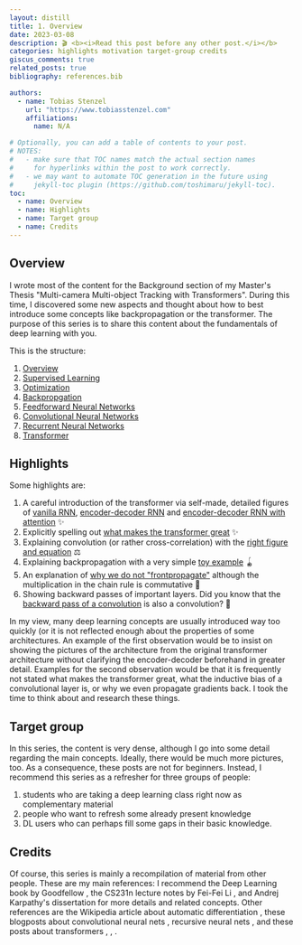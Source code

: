 ```yaml
---
layout: distill
title: 1. Overview
date: 2023-03-08
description: 🎬 <b><i>Read this post before any other post.</i></b>
categories: highlights motivation target-group credits
giscus_comments: true
related_posts: true
bibliography: references.bib

authors:
  - name: Tobias Stenzel
    url: "https://www.tobiasstenzel.com"
    affiliations:
      name: N/A

# Optionally, you can add a table of contents to your post.
# NOTES:
#   - make sure that TOC names match the actual section names
#     for hyperlinks within the post to work correctly.
#   - we may want to automate TOC generation in the future using
#     jekyll-toc plugin (https://github.com/toshimaru/jekyll-toc).
toc:
  - name: Overview
  - name: Highlights
  - name: Target group
  - name: Credits
---
```


## Overview

I wrote most of the content for the Background section of my Master's Thesis
"Multi-camera Multi-object Tracking with Transformers". During this time, I discovered some new aspects and thought about
how to best introduce some concepts like backpropagation or the transformer. The purpose of this series is to share
this content about the fundamentals of deep learning with you.

This is the structure:
1. [Overview](https://www.tobiasstenzel.com/blog/2023/overview/)
2. [Supervised Learning](https://www.tobiasstenzel.com/blog/2023/supervised-learning/)
3. [Optimization](https://www.tobiasstenzel.com/blog/2023/optimization/)
4. [Backpropgation](https://www.tobiasstenzel.com/blog/2023/backprop/)
5. [Feedforward Neural Networks](https://www.tobiasstenzel.com/blog/2023/fnn/)
6. [Convolutional Neural Networks](https://www.tobiasstenzel.com/blog/2023/cnn/)
7. [Recurrent Neural Networks](https://www.tobiasstenzel.com/blog/2023/rnn/)
8. [Transformer](https://www.tobiasstenzel.com/blog/2023/transformer/)

## Highlights

Some highlights are:

1. A careful introduction of the transformer via self-made, detailed figures of [vanilla RNN](https://www.tobiasstenzel.com/blog/2023/rnn/#fig:vanilla-rnn), [encoder-decoder RNN](https://www.tobiasstenzel.com/blog/2023/rnn/#fig:encoder-decoder-rnn) and [encoder-decoder RNN with attention](https://www.tobiasstenzel.com/blog/2023/transformer/#fig:attention/) ✨
2. Explicitly spelling out [what makes the transformer great](https://www.tobiasstenzel.com/blog/2023/transformer/#the-complete-transformer-architecture) ✨
3. Explaining convolution (or rather cross-correlation) with the [right figure and equation](https://www.tobiasstenzel.com/blog/2023/cnn/#cross-correlation) ⚖
4. Explaining backpropagation with a very simple [toy example](https://www.tobiasstenzel.com/blog/2023/backprop/#toy-example) 🪀
5. An explanation of [why we do not "frontpropagate"](https://www.tobiasstenzel.com/blog/2023/backprop/#reverse-accumulation) although the multiplication in the chain rule is commutative 🤯
6. Showing backward passes of important layers. Did you know that the [backward pass of a convolution](https://www.tobiasstenzel.com/blog/2023/cnn/#backward-pass/) is also a convolution? 🤯

In my view, many deep learning concepts are usually introduced way too quickly (or it is not 
reflected enough about the properties of some architectures. An example of the first observation would be to insist on
showing the pictures of the architecture from the original transformer architecture without clarifying the encoder-decoder
beforehand in greater detail. Examples for the second observation would be that it is frequently not stated what makes
the transformer great, what the inductive bias of a convolutional layer is, or why we even propagate gradients back. I took
the time to think about and research these things.

## Target group

In this series, the content is very dense, although I go into some detail regarding the main concepts. Ideally, there would be much more pictures, too. As a consequence, these posts are not for beginners. Instead, I recommend this series as a refresher for three groups of people:

1. students who are taking a deep learning class right now as complementary material
2. people who want to refresh some already present knowledge
3. DL users who can perhaps fill some gaps in their basic knowledge.

## Credits

Of course, this series is mainly a recompilation of material from other people.
These are my main references: I recommend the Deep Learning book by Goodfellow <d-cite key="goodfellow_deep_2016"></d-cite>
, the CS231n lecture notes by Fei-Fei Li <d-cite key="li_cs231n_2018"></d-cite>, and Andrej Karpathy's dissertation <d-cite key="karpathy_connecting_2016"></d-cite>
 for more details and related concepts. Other references are the Wikipedia article about automatic differentiation <d-cite key="noauthor_automatic_nodate"></d-cite>
, these blogposts about convolutional neural nets <d-cite key="kafunah_backpropagation_2016"></d-cite>, recursive neural nets <d-cite key="arat_backpropagation_2019"></d-cite>, and these posts about transformers <d-cite key="weng_attention_2018"></d-cite>, <d-cite key="karpathy_transformer_2022"></d-cite>, <d-cite key="vaswani_transformers_2021"></d-cite>.



